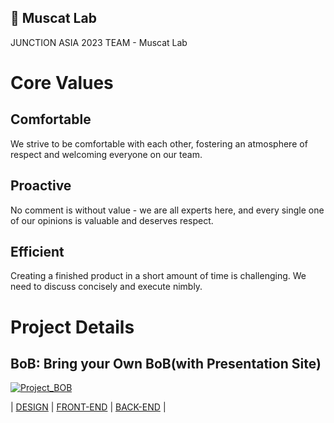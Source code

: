 ## 🍇 Muscat Lab

JUNCTION ASIA 2023 TEAM - Muscat Lab

# Core Values

## **Comfortable**

We strive to be comfortable with each other, fostering an atmosphere of respect and welcoming everyone on our team.

## **Proactive**

No comment is without value - we are all experts here, and every single one of our opinions is valuable and deserves respect.

## **Efficient**

Creating a finished product in a short amount of time is challenging. We need to discuss concisely and execute nimbly.

# Project Details

## BoB: Bring your Own BoB(with Presentation Site)
[![Project_BOB](https://github-production-user-asset-6210df.s3.amazonaws.com/63055303/261882977-f7e9d562-5448-4407-88df-0824f848877c.PNG)](https://www.canva.com/design/DAFr9V_ZcGs/4d1T_tjndDYn8OKofvtQbw/edit?utm_content=DAFr9V_ZcGs&utm_campaign=designshare&utm_medium=link2&utm_source=sharebutton)

| [DESIGN](https://www.figma.com/community/file/1274905715084265191/Muscat-Lab---Project-BoB) | [FRONT-END](https://github.com/MuscatLab/bob-front) | [BACK-END](https://github.com/MuscatLab/bob-backend) |

